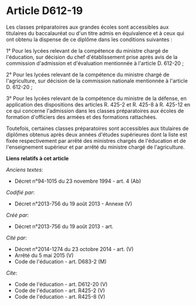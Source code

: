 # Article D612-19

Les classes préparatoires aux grandes écoles sont accessibles aux titulaires du baccalauréat ou d'un titre admis en
équivalence et à ceux qui ont obtenu la dispense de ce diplôme dans les conditions suivantes : 

1° Pour les lycées relevant de la compétence du ministre chargé de l'éducation, sur décision du chef d'établissement prise
après avis de la commission d'admission et d'évaluation mentionnée à l'article D. 612-20 ; 

2° Pour les lycées relevant de la compétence du ministre chargé de l'agriculture, sur décision de la commission nationale
mentionnée à l'article D. 612-20 ; 

3° Pour les lycées relevant de la compétence du ministre de la défense, en application des dispositions des articles R. 425-2
et R. 425-8 à R. 425-12 en ce qui concerne l'admission dans les classes préparatoires aux écoles de formation d'officiers des
armées et des formations rattachées. 

Toutefois, certaines classes préparatoires sont accessibles aux titulaires de diplômes obtenus après deux années d'études
supérieures dont la liste est fixée respectivement par arrêté des ministres chargés de l'éducation et de l'enseignement
supérieur et par arrêté du ministre chargé de l'agriculture.

**Liens relatifs à cet article**

_Anciens textes_:

  - Décret n°94-1015 du 23 novembre 1994 - art. 4 (Ab)

_Codifié par_:

  - Décret n°2013-756 du 19 août 2013 -  Annexe (V)

_Créé par_:

  - Décret n°2013-756 du 19 août 2013 - art.

_Cité par_:

  - Décret n°2014-1274 du 23 octobre 2014 - art. (V)
  - Arrêté du 5 mai 2015 (V)
  - Code de l'éducation - art. D683-2 (M)

_Cite_:

  - Code de l'éducation - art. D612-20 (V)
  - Code de l'éducation - art. R425-2 (V)
  - Code de l'éducation - art. R425-8 (V)
